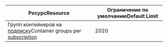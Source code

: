 | <span data-ttu-id="a7fe2-101">Ресурс</span><span class="sxs-lookup"><span data-stu-id="a7fe2-101">Resource</span></span> | <span data-ttu-id="a7fe2-102">Ограничение по умолчанию</span><span class="sxs-lookup"><span data-stu-id="a7fe2-102">Default Limit</span></span> |
| --- | --- |
| <span data-ttu-id="a7fe2-103">Групп контейнеров на [подписку](../articles/billing-buy-sign-up-azure-subscription.md)</span><span class="sxs-lookup"><span data-stu-id="a7fe2-103">Container groups per [subscription](../articles/billing-buy-sign-up-azure-subscription.md)</span></span> | <span data-ttu-id="a7fe2-104">20</span><span class="sxs-lookup"><span data-stu-id="a7fe2-104">20</span></span> |